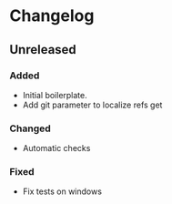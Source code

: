 # Changelog

## Unreleased

### Added

- Initial boilerplate.
- Add git parameter to localize refs get

### Changed

- Automatic checks

### Fixed

- Fix tests on windows
